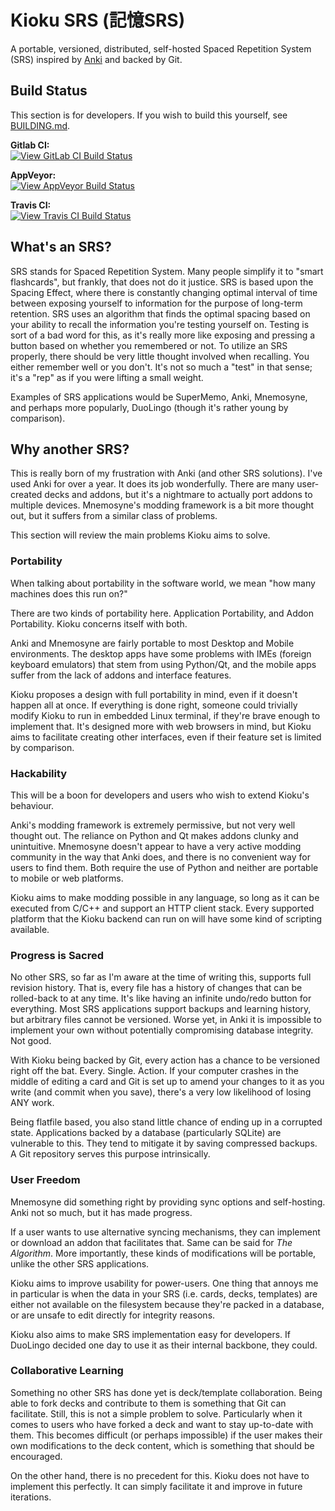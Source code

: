 # Kioku SRS (記憶SRS)

A portable, versioned, distributed, self-hosted Spaced Repetition System (SRS) inspired by [Anki](https://ankisrs.net) and backed by Git.

## Build Status

This section is for developers. If you wish to build this yourself, see [BUILDING.md](BUILDING.md).

**Gitlab CI:**  
[![View GitLab CI Build Status](https://gitlab.com/seltzer/kioku-srs/badges/master/build.svg)](https://gitlab.com/seltzer/kioku-srs/commits/master) 

**AppVeyor:**  
[![View AppVeyor Build Status](https://ci.appveyor.com/api/projects/status/kpkdyp27m3fes3jd/branch/master?svg=true)](https://ci.appveyor.com/project/seltzy/kioku-srs/branch/master)

**Travis CI:**  
[![View Travis CI Build Status](https://travis-ci.org/seltzy/kioku-srs.svg?branch=master)](https://travis-ci.org/seltzy/kioku-srs)

## What's an SRS?

SRS stands for Spaced Repetition System. Many people simplify it to "smart flashcards", but frankly, that does not do it justice. SRS is based upon the Spacing Effect, where there is constantly changing optimal interval of time between exposing yourself to information for the purpose of long-term retention. SRS uses an algorithm that finds the optimal spacing based on your ability to recall the information you're testing yourself on. Testing is sort of a bad word for this, as it's really more like exposing and pressing a button based on whether you remembered or not. To utilize an SRS properly, there should be very little thought involved when recalling. You either remember well or you don't. It's not so much a "test" in that sense; it's a "rep" as if you were lifting a small weight.

Examples of SRS applications would be SuperMemo, Anki, Mnemosyne, and perhaps more popularly, DuoLingo (though it's rather young by comparison).

## Why another SRS?

This is really born of my frustration with Anki (and other SRS solutions). I've used Anki for over a year. It does its job wonderfully. There are many user-created decks and addons, but it's a nightmare to actually port addons to multiple devices. Mnemosyne's modding framework is a bit more thought out, but it suffers from a similar class of problems.

This section will review the main problems Kioku aims to solve.

### Portability

When talking about portability in the software world, we mean "how many machines does this run on?"

There are two kinds of portability here. Application Portability, and Addon Portability. Kioku concerns itself with both.

Anki and Mnemosyne are fairly portable to most Desktop and Mobile environments. The desktop apps have some problems with IMEs (foreign keyboard emulators) that stem from using Python/Qt, and the mobile apps suffer from the lack of addons and interface features.

Kioku proposes a design with full portability in mind, even if it doesn't happen all at once. If everything is done right, someone could trivially modify Kioku to run in embedded Linux terminal, if they're brave enough to implement that. It's designed more with web browsers in mind, but Kioku aims to facilitate creating other interfaces, even if their feature set is limited by comparison.

### Hackability

This will be a boon for developers and users who wish to extend Kioku's behaviour.

Anki's modding framework is extremely permissive, but not very well thought out. The reliance on Python and Qt makes addons clunky and unintuitive. Mnemosyne doesn't appear to have a very active modding community in the way that Anki does, and there is no convenient way for users to find them. Both require the use of Python and neither are portable to mobile or web platforms.

Kioku aims to make modding possible in any language, so long as it can be executed from C/C++ and support an HTTP client stack. Every supported platform that the Kioku backend can run on will have some kind of scripting available.

### Progress is Sacred

No other SRS, so far as I'm aware at the time of writing this, supports full revision history. That is, every file has a history of changes that can be rolled-back to at any time. It's like having an infinite undo/redo button for everything. Most SRS applications support backups and learning history, but arbitrary files cannot be versioned. Worse yet, in Anki it is impossible to implement your own without potentially compromising database integrity. Not good.

With Kioku being backed by Git, every action has a chance to be versioned right off the bat. Every. Single. Action. If your computer crashes in the middle of editing a card and Git is set up to amend your changes to it as you write (and commit when you save), there's a very low likelihood of losing ANY work.

Being flatfile based, you also stand little chance of ending up in a corrupted state. Applications backed by a database (particularly SQLite) are vulnerable to this. They tend to mitigate it by saving compressed backups. A Git repository serves this purpose intrinsically.

### User Freedom

Mnemosyne did something right by providing sync options and self-hosting. Anki not so much, but it has made progress.

If a user wants to use alternative syncing mechanisms, they can implement or download an addon that facilitates that. Same can be said for *The Algorithm*. More importantly, these kinds of modifications will be portable, unlike the other SRS applications.

Kioku aims to improve usability for power-users. One thing that annoys me in particular is when the data in your SRS (i.e. cards, decks, templates) are either not available on the filesystem because they're packed in a database, or are unsafe to edit directly for integrity reasons.

Kioku also aims to make SRS implementation easy for developers. If DuoLingo decided one day to use it as their internal backbone, they could.

### Collaborative Learning

Something no other SRS has done yet is deck/template collaboration. Being able to fork decks and contribute to them is something that Git can facilitate. Still, this is not a simple problem to solve. Particularly when it comes to users who have forked a deck and want to stay up-to-date with them. This becomes difficult (or perhaps impossible) if the user makes their own modifications to the deck content, which is something that should be encouraged.

On the other hand, there is no precedent for this. Kioku does not have to implement this perfectly. It can simply facilitate it and improve in future iterations.

